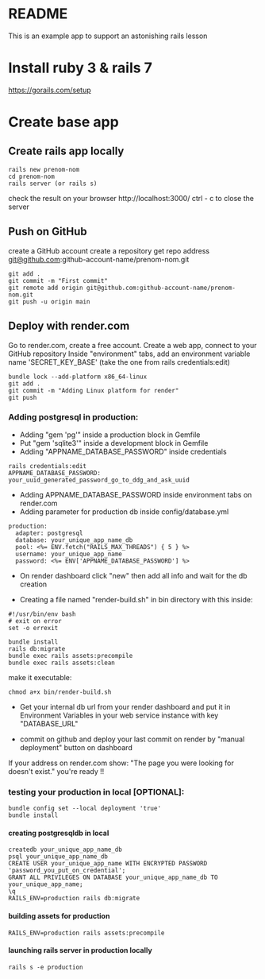 # README

This is an example app to support an astonishing rails lesson

# Install ruby 3 & rails 7
https://gorails.com/setup

# Create base app

## Create rails app locally
~~~
rails new prenom-nom
cd prenom-nom
rails server (or rails s)
~~~
check the result on your browser http://localhost:3000/
ctrl - c to close the server

## Push on GitHub
create a GitHub account
create a repository
get repo address git@github.com:github-account-name/prenom-nom.git

~~~
git add .
git commit -m "First commit"
git remote add origin git@github.com:github-account-name/prenom-nom.git
git push -u origin main
~~~

## Deploy with render.com

Go to render.com, create a free account.
Create a web app, connect to your GitHub repository
Inside "environment" tabs, add an environment variable name 'SECRET_KEY_BASE' (take the one from rails credentials:edit)
~~~
bundle lock --add-platform x86_64-linux
git add .
git commit -m "Adding Linux platform for render"
git push
~~~

### Adding postgresql in production:
* Adding "gem 'pg'" inside a production block in Gemfile
* Put "gem 'sqlite3'" inside a development block in Gemfile
* Adding "APPNAME_DATABASE_PASSWORD" inside credentials
~~~
rails credentials:edit
APPNAME_DATABASE_PASSWORD: your_uuid_generated_password_go_to_ddg_and_ask_uuid
~~~

* Adding APPNAME_DATABASE_PASSWORD inside environment tabs on render.com
* Adding parameter for production db inside config/database.yml
~~~
production:
  adapter: postgresql
  database: your_unique_app_name_db
  pool: <%= ENV.fetch("RAILS_MAX_THREADS") { 5 } %>
  username: your_unique_app_name
  password: <%= ENV['APPNAME_DATABASE_PASSWORD'] %>
~~~

* On render dashboard click "new" then add all info and wait for the db creation

* Creating a file named "render-build.sh" in bin directory with this inside:
~~~
#!/usr/bin/env bash
# exit on error
set -o errexit

bundle install
rails db:migrate
bundle exec rails assets:precompile
bundle exec rails assets:clean
~~~
make it executable:
~~~
chmod a+x bin/render-build.sh
~~~

* Get your internal db url from your render dashboard and put it in Environment Variables in your web service instance with key "DATABASE_URL"

* commit on github and deploy your last commit on render by "manual deployment" button on dashboard

If your address on render.com show:  "The page you were looking for doesn't exist." you're ready !!

### testing your production in local [OPTIONAL]:

~~~
bundle config set --local deployment 'true'
bundle install
~~~

#### creating postgresqldb in local
~~~
createdb your_unique_app_name_db
psql your_unique_app_name_db
CREATE USER your_unique_app_name WITH ENCRYPTED PASSWORD 'password_you_put_on_credential';
GRANT ALL PRIVILEGES ON DATABASE your_unique_app_name_db TO your_unique_app_name;
\q
RAILS_ENV=production rails db:migrate
~~~

#### building assets for production
~~~
RAILS_ENV=production rails assets:precompile
~~~

#### launching rails server in production locally
~~~
rails s -e production
~~~
